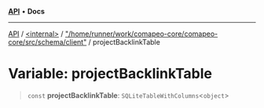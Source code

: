 [**API**](../../../../README.md) • **Docs**

***

[API](../../../../README.md) / [\<internal\>](../../../README.md) / ["/home/runner/work/comapeo-core/comapeo-core/src/schema/client"](../README.md) / projectBacklinkTable

# Variable: projectBacklinkTable

> `const` **projectBacklinkTable**: `SQLiteTableWithColumns`\<`object`\>
